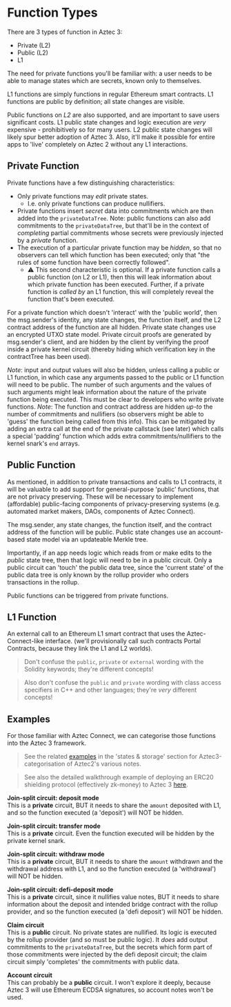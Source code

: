 # Function Types

There are 3 types of function in Aztec 3:
- Private (L2)
- Public (L2)
- L1

The need for private functions you'll be familiar with: a user needs to be able to manage states which are secrets, known only to themselves.

L1 functions are simply functions in regular Ethereum smart contracts. L1 functions are public by definition; all state changes are visible.

Public functions on _L2_ are also supported, and are important to save users significant costs. L1 public state changes and logic execution are _very_ expensive - prohibitively so for many users. L2 public state changes will likely spur better adoption of Aztec 3. Also, it'll make it possible for entire apps to 'live' completely on Aztec 2 without any L1 interactions.

## Private Function

Private functions have a few distinguishing characteristics:
- Only private functions may _edit_ private states.
    - I.e. only private functions can produce nullifiers.
- Private functions insert _secret_ data into commitments which are then added into the `privateDataTree`. Note: public functions can also add commitments to the `privateDataTree`, but that'll be in the context of _completing_ partial commitments whose secrets were previously injected by a _private_ function.
- The execution of a particular private function may be _hidden_, so that no observers can tell which function has been executed; only that "the rules of some function have been correctly followed".
    - :warning: This second characteristic is optional. If a private function calls a public function (on L2 or L1), then this will leak information about which private function has been executed. Further, if a private function is _called by_ an L1 function, this will completely reveal the function that's been executed.

For a private function which doesn't 'interact' with the 'public world', then the msg.sender's identity, any state changes, the function itself, and the L2 contract address of the function are all hidden. Private state changes use an encrypted UTXO state model. Private circuit proofs are generated by msg.sender's client, and are hidden by the client by verifying the proof inside a private kernel circuit (thereby hiding which verification key in the contractTree has been used).

_Note_: input and output values will also be hidden, unless calling a public or L1 function, in which case any arguments passed to the public or L1 function will need to be public. The number of such arguments and the values of such arguments might leak information about the nature of the private function being executed. This must be clear to developers who write private functions.
_Note_: The function and contract address are hidden _up-to_ the number of commitments and nullifiers (so observers might be able to 'guess' the function being called from this info). This can be mitigated by adding an extra call at the end of the private callstack (see later) which calls a special 'padding' function which adds extra commitments/nullifiers to the kernel snark's `end` arrays.

## Public Function

As mentioned, in addition to private transactions and calls to L1 contracts, it will be valuable to add support for general-purpose 'public' functions, that are not privacy preserving. These will be necessary to implement (affordable) public-facing components of privacy-preserving systems (e.g. automated market makers, DAOs, components of Aztec Connect).

The msg.sender, any state changes, the function itself, and the contract address of the function will be public. Public state changes use an account-based state model via an updateable Merkle tree.

Importantly, if an app needs logic which reads from or make edits to the _public_ state tree, then that logic will need to be in a public circuit. Only a public circuit can 'touch' the public data tree, since the 'current state' of the public data tree is only known by the rollup provider who orders transactions in the rollup.

Public functions can be triggered from private functions.

## L1 Function 

An external call to an Ethereum L1 smart contract that uses the Aztec-Connect-like interface. (we'll provisionally call such contracts Portal Contracts, because they link the L1 and L2 worlds).

> Don't confuse the `public`, `private` or `external` wording with the Solidity keywords; they're different concepts!

> Also don't confuse the `public` and `private` wording with class access specifiers in C++ and other languages; they're _very_ different concepts!


## Examples

For those familiar with Aztec Connect, we can categorise those functions into the Aztec 3 framework.

> See the related [examples](./states-and-storage.md#examples) in the 'states & storage' section for Aztec3-categorisation of Aztec2's various notes.

> See also the detailed walkthrough example of deploying an ERC20 shielding protocol (effectively zk-money) to Aztec 3 [here](../../examples/erc20/erc20-shielding.md).

**Join-split circuit: deposit mode**  
This is a **private** circuit, BUT it needs to share the `amount` deposited with L1, and so the function executed (a 'deposit') will NOT be hidden.

**Join-split circuit: transfer mode**  
This is a **private** circuit. Even the function executed will be hidden by the private kernel snark.

**Join-split circuit: withdraw mode**  
This is a **private** circuit, BUT it needs to share the `amount` withdrawn and the withdrawal address with L1, and so the function executed (a 'withdrawal') will NOT be hidden.

**Join-split circuit: defi-deposit mode**  
This is a **private** circuit, since it nullifies value notes, BUT it needs to share information about the deposit and intended bridge contract with the rollup provider, and so the function executed (a 'defi deposit') will NOT be hidden.

**Claim circuit**  
This is a **public** circuit. No private states are nullified. Its logic is executed by the rollup provider (and so must be public logic). It _does_ add output commitments to the `privateDataTree`, but the secrets which form part of those commitments were injected by the defi deposit circuit; the claim circuit simply 'completes' the commitments with public data.

**Account circuit**  
This can probably be a **public** circuit. I won't explore it deeply, because Aztec 3 will use Ethereum ECDSA signatures, so account notes won't be used.